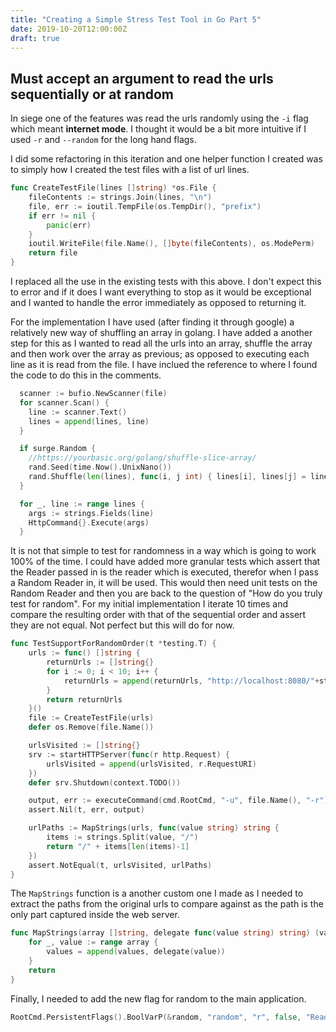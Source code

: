 ```yaml
---
title: "Creating a Simple Stress Test Tool in Go Part 5"
date: 2019-10-20T12:00:00Z
draft: true
---
```


## Must accept an argument to read the urls sequentially or at random

In siege one of the features was read the urls randomly using the `-i` flag which meant **internet mode**.  I thought it would be a bit more intuitive if I used `-r` and `--random` for the long hand flags.

I did some refactoring in this iteration and one helper function I created was to simply how I created the test files with a list of url lines.

```go
func CreateTestFile(lines []string) *os.File {
	fileContents := strings.Join(lines, "\n")
	file, err := ioutil.TempFile(os.TempDir(), "prefix")
	if err != nil {
		panic(err)
	}
	ioutil.WriteFile(file.Name(), []byte(fileContents), os.ModePerm)
	return file
}
```

I replaced all the use in the existing tests with this above.  I don't expect this to error and if it does I want everything to stop as it would be exceptional and I wanted to handle the error immediately as opposed to returning it.

For the implementation I have used (after finding it through google) a relatively new way of shuffling an array in golang.  I have added a another step for this as I wanted to read all the urls into an array, shuffle the array and then work over the array as previous; as opposed to executing each line as it is  read from the file.  I have inclued the reference to where  I found the code to do this in the comments.

```go
  scanner := bufio.NewScanner(file)
  for scanner.Scan() {
    line := scanner.Text()
    lines = append(lines, line)
  }

  if surge.Random {
    //https://yourbasic.org/golang/shuffle-slice-array/
    rand.Seed(time.Now().UnixNano())
    rand.Shuffle(len(lines), func(i, j int) { lines[i], lines[j] = lines[j], lines[i] })
  }

  for _, line := range lines {
    args := strings.Fields(line)
    HttpCommand{}.Execute(args)
  }
```

It is not that simple to test for randomness in a way which is going to work 100% of the time.  I could have added more granular tests which assert that the Reader passed in is the reader which is executed, therefor when I pass a Random Reader in, it will be used.  This would then need unit tests on the Random Reader and then you are back to the question of "How do you truly test for random".  For my initial implementation I iterate 10 times and compare the resulting order with that of the sequential order and assert they are not equal.  Not perfect but this will do for now.

```go
func TestSupportForRandomOrder(t *testing.T) {
	urls := func() []string {
		returnUrls := []string{}
		for i := 0; i < 10; i++ {
			returnUrls = append(returnUrls, "http://localhost:8080/"+strconv.Itoa(i))
		}
		return returnUrls
	}()
	file := CreateTestFile(urls)
	defer os.Remove(file.Name())

	urlsVisited := []string{}
	srv := startHTTPServer(func(r http.Request) {
		urlsVisited = append(urlsVisited, r.RequestURI)
	})
	defer srv.Shutdown(context.TODO())

	output, err := executeCommand(cmd.RootCmd, "-u", file.Name(), "-r")
	assert.Nil(t, err, output)

	urlPaths := MapStrings(urls, func(value string) string {
		items := strings.Split(value, "/")
		return "/" + items[len(items)-1]
	})
	assert.NotEqual(t, urlsVisited, urlPaths)
}
```

The `MapStrings` function is a another custom one I made as I needed to extract the paths from the original urls to compare against as the path is the only part captured inside the web server.

```go
func MapStrings(array []string, delegate func(value string) string) (values []string) {
	for _, value := range array {
		values = append(values, delegate(value))
	}
	return
}
```

Finally, I needed to add the new flag for random to the main application.

```go
RootCmd.PersistentFlags().BoolVarP(&random, "random", "r", false, "Read the urls in random order")
```
